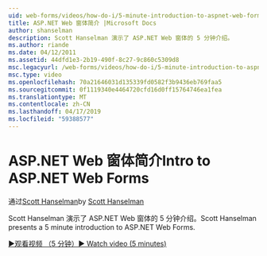 ```yaml
---
uid: web-forms/videos/how-do-i/5-minute-introduction-to-aspnet-web-forms
title: ASP.NET Web 窗体简介 |Microsoft Docs
author: shanselman
description: Scott Hanselman 演示了 ASP.NET Web 窗体的 5 分钟介绍。
ms.author: riande
ms.date: 04/12/2011
ms.assetid: 44dfd1e3-2b19-490f-8c27-9c860c5309d8
msc.legacyurl: /web-forms/videos/how-do-i/5-minute-introduction-to-aspnet-web-forms
msc.type: video
ms.openlocfilehash: 70a21646031d135339fd0582f3b9436eb769faa5
ms.sourcegitcommit: 0f1119340e4464720cfd16d0ff15764746ea1fea
ms.translationtype: MT
ms.contentlocale: zh-CN
ms.lasthandoff: 04/17/2019
ms.locfileid: "59388577"
---
```

# <a name="intro-to-aspnet-web-forms"></a><span data-ttu-id="dc7a1-103">ASP.NET Web 窗体简介</span><span class="sxs-lookup"><span data-stu-id="dc7a1-103">Intro to ASP.NET Web Forms</span></span>

<span data-ttu-id="dc7a1-104">通过[Scott Hanselman](https://github.com/shanselman)</span><span class="sxs-lookup"><span data-stu-id="dc7a1-104">by [Scott Hanselman](https://github.com/shanselman)</span></span>

<span data-ttu-id="dc7a1-105">Scott Hanselman 演示了 ASP.NET Web 窗体的 5 分钟介绍。</span><span class="sxs-lookup"><span data-stu-id="dc7a1-105">Scott Hanselman presents a 5 minute introduction to ASP.NET Web Forms.</span></span>

[<span data-ttu-id="dc7a1-106">&#9654;观看视频 （5 分钟）</span><span class="sxs-lookup"><span data-stu-id="dc7a1-106">&#9654; Watch video (5 minutes)</span></span>](https://channel9.msdn.com/Blogs/ASP-NET-Site-Videos/5-minute-introduction-to-aspnet-web-forms)
